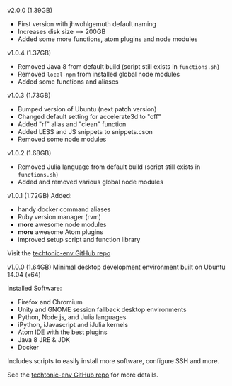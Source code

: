 v2.0.0 (1.39GB)
- First version with jhwohlgemuth default naming
- Increases disk size --> 200GB
- Added some more functions, atom plugins and node modules

v1.0.4 (1.37GB)
- Removed Java 8 from default build (script still exists in `functions.sh`)
- Removed `local-npm` from installed global node modules
- Added some functions and aliases

v1.0.3 (1.73GB)
- Bumped version of Ubuntu (next patch version)
- Changed default setting for accelerate3d to "off"
- Added "rf" alias and "clean" function
- Added LESS and JS snippets to snippets.cson
- Removed some node modules

v1.0.2 (1.68GB)
- Removed Julia language from default build (script still exists in `functions.sh`)
- Added and removed various global node modules

v1.0.1 (1.72GB)
Added:
- handy docker command aliases
- Ruby version manager (rvm)
- **more** awesome node modules
- **more** awesome Atom plugins
- improved setup script and function library

Visit the [techtonic-env GitHub repo](https://github.com/jhwohlgemuth/techtonic-env)

v1.0.0 (1.64GB)
Minimal desktop development environment built on Ubuntu 14.04 (x64)

Installed Software:
- Firefox and Chromium
- Unity and GNOME session fallback desktop environments
- Python, Node.js, and Julia languages
- iPython, iJavascript and iJulia kernels
- Atom IDE with the best plugins
- Java 8 JRE & JDK
- Docker

Includes scripts to easily install more software, configure SSH and more.

See the [techtonic-env GitHub repo](https://github.com/jhwohlgemuth/techtonic-env) for more details.
